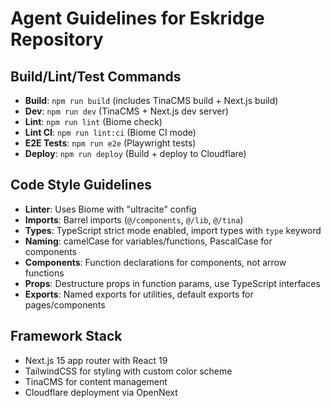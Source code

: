# Agent Guidelines for Eskridge Repository

## Build/Lint/Test Commands
- **Build**: `npm run build` (includes TinaCMS build + Next.js build)
- **Dev**: `npm run dev` (TinaCMS + Next.js dev server)
- **Lint**: `npm run lint` (Biome check)
- **Lint CI**: `npm run lint:ci` (Biome CI mode)
- **E2E Tests**: `npm run e2e` (Playwright tests)
- **Deploy**: `npm run deploy` (Build + deploy to Cloudflare)

## Code Style Guidelines
- **Linter**: Uses Biome with "ultracite" config
- **Imports**: Barrel imports (`@/components`, `@/lib`, `@/tina`)
- **Types**: TypeScript strict mode enabled, import types with `type` keyword
- **Naming**: camelCase for variables/functions, PascalCase for components
- **Components**: Function declarations for components, not arrow functions
- **Props**: Destructure props in function params, use TypeScript interfaces
- **Exports**: Named exports for utilities, default exports for pages/components

## Framework Stack
- Next.js 15 app router with React 19
- TailwindCSS for styling with custom color scheme
- TinaCMS for content management
- Cloudflare deployment via OpenNext